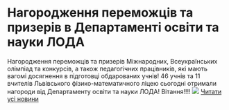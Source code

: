 # Нагородження переможців та призерів в Департаменті освіти та науки ЛОДА
Нагородження переможців та призерів Міжнародних, Всеукраїнських олімпіад та конкурсів, а також педагогічних працівників, які мають вагомі досягнення в підготовці обдарованих учнів!
46 учнів та 11 вчителів Львівського фізико-математичного ліцею сьогодні отримали нагороди від Департаменту освіти та науки ЛОДА! Вітання!!!!
![](/images/нагородження-переможців-та-призерів-в-департаменті-освіти/переможці2019.jpg)
[Читати усі новини](/news)

